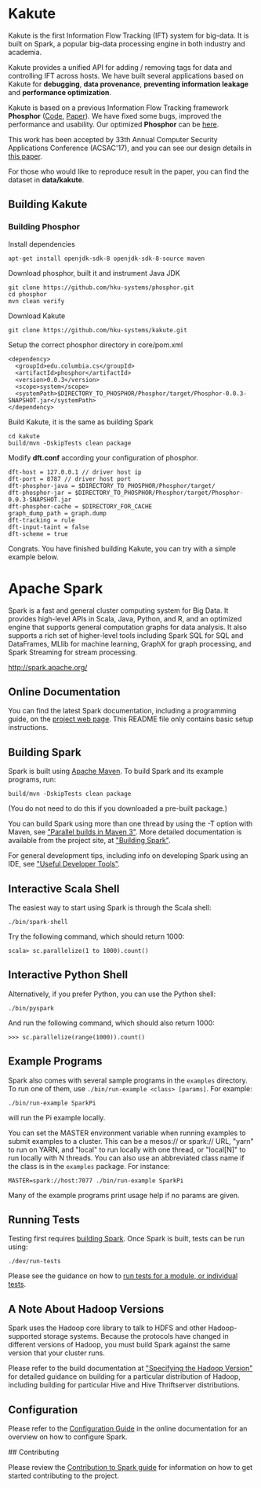 # Kakute

Kakute is the first Information Flow Tracking (IFT) system for big-data. It is built
on Spark, a popular big-data processing engine in both industry and academia.

Kakute provides a unified API for adding / removing tags for data and controlling IFT across hosts. We have built several applications based on Kakute for **debugging**, **data provenance**, **preventing information leakage** and **performance optimization**.

Kakute is based on a previous Information Flow Tracking framework **Phosphor** ([Code](https://github.com/Programming-Systems-Lab/Phosphor), [Paper](http://www.jonbell.net/oopsla2014-phosphor-preprint.pdf)). We have fixed some bugs, improved the performance and usability. Our optimized **Phosphor** can be [here](https://github.com/hku-systems/kakute).

This work has been accepted by 33th Annual Computer Security Applications Conference (ACSAC'17), and you can see our design details in [this paper](null).

For those who would like to reproduce result in the paper, you can find the dataset in **data/kakute**.

## Building Kakute
### Building Phosphor
Install dependencies
```
apt-get install openjdk-sdk-8 openjdk-sdk-8-source maven
```
Download phosphor, built it and instrument Java JDK
```
git clone https://github.com/hku-systems/phosphor.git
cd phosphor
mvn clean verify
```

Download Kakute
```
git clone https://github.com/hku-systems/kakute.git

```

Setup the correct phosphor directory in core/pom.xml
```
<dependency>
  <groupId>edu.columbia.cs</groupId>
  <artifactId>phosphor</artifactId>
  <version>0.0.3</version>
  <scope>system</scope>
  <systemPath>$DIRECTORY_TO_PHOSPHOR/Phosphor/target/Phosphor-0.0.3-SNAPSHOT.jar</systemPath>
</dependency>
```

Build Kakute, it is the same as building Spark
```
cd kakute
build/mvn -DskipTests clean package
```

Modify **dft.conf** according your configuration of phosphor.
```
dft-host = 127.0.0.1 // driver host ip
dft-port = 8787 // driver host port
dft-phosphor-java = $DIRECTORY_TO_PHOSPHOR/Phosphor/target/
dft-phosphor-jar = $DIRECTORY_TO_PHOSPHOR/Phosphor/target/Phosphor-0.0.3-SNAPSHOT.jar
dft-phosphor-cache = $DIRECTORY_FOR_CACHE
graph_dump_path = graph.dump
dft-tracking = rule
dft-input-taint = false
dft-scheme = true
```

Congrats. You have finished building Kakute, you can try with a simple example below.

# Apache Spark

Spark is a fast and general cluster computing system for Big Data. It provides
high-level APIs in Scala, Java, Python, and R, and an optimized engine that
supports general computation graphs for data analysis. It also supports a
rich set of higher-level tools including Spark SQL for SQL and DataFrames,
MLlib for machine learning, GraphX for graph processing,
and Spark Streaming for stream processing.

<http://spark.apache.org/>


## Online Documentation

You can find the latest Spark documentation, including a programming
guide, on the [project web page](http://spark.apache.org/documentation.html).
This README file only contains basic setup instructions.

## Building Spark

Spark is built using [Apache Maven](http://maven.apache.org/).
To build Spark and its example programs, run:

    build/mvn -DskipTests clean package

(You do not need to do this if you downloaded a pre-built package.)

You can build Spark using more than one thread by using the -T option with Maven, see ["Parallel builds in Maven 3"](https://cwiki.apache.org/confluence/display/MAVEN/Parallel+builds+in+Maven+3).
More detailed documentation is available from the project site, at
["Building Spark"](http://spark.apache.org/docs/latest/building-spark.html).

For general development tips, including info on developing Spark using an IDE, see ["Useful Developer Tools"](http://spark.apache.org/developer-tools.html).

## Interactive Scala Shell

The easiest way to start using Spark is through the Scala shell:

    ./bin/spark-shell

Try the following command, which should return 1000:

    scala> sc.parallelize(1 to 1000).count()

## Interactive Python Shell

Alternatively, if you prefer Python, you can use the Python shell:

    ./bin/pyspark

And run the following command, which should also return 1000:

    >>> sc.parallelize(range(1000)).count()

## Example Programs

Spark also comes with several sample programs in the `examples` directory.
To run one of them, use `./bin/run-example <class> [params]`. For example:

    ./bin/run-example SparkPi

will run the Pi example locally.

You can set the MASTER environment variable when running examples to submit
examples to a cluster. This can be a mesos:// or spark:// URL,
"yarn" to run on YARN, and "local" to run
locally with one thread, or "local[N]" to run locally with N threads. You
can also use an abbreviated class name if the class is in the `examples`
package. For instance:

    MASTER=spark://host:7077 ./bin/run-example SparkPi

Many of the example programs print usage help if no params are given.

## Running Tests

Testing first requires [building Spark](#building-spark). Once Spark is built, tests
can be run using:

    ./dev/run-tests

Please see the guidance on how to
[run tests for a module, or individual tests](http://spark.apache.org/developer-tools.html#individual-tests).

## A Note About Hadoop Versions

Spark uses the Hadoop core library to talk to HDFS and other Hadoop-supported
storage systems. Because the protocols have changed in different versions of
Hadoop, you must build Spark against the same version that your cluster runs.

Please refer to the build documentation at
["Specifying the Hadoop Version"](http://spark.apache.org/docs/latest/building-spark.html#specifying-the-hadoop-version)
for detailed guidance on building for a particular distribution of Hadoop, including
building for particular Hive and Hive Thriftserver distributions.

## Configuration

Please refer to the [Configuration Guide](http://spark.apache.org/docs/latest/configuration.html)
in the online documentation for an overview on how to configure Spark.

## Contributing

Please review the [Contribution to Spark guide](http://spark.apache.org/contributing.html)
for information on how to get started contributing to the project.
